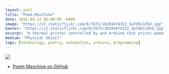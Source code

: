 ```yaml
---
layout: post
title: "Poem Maschine"
date: 2015-04-22 00:00:00 -0400
image: "https://c2.staticflickr.com/8/7675/28284474322_5efdb11d54.jpg"
banner: "https://c2.staticflickr.com/8/7675/28284474322_5efdb11d54.jpg"
excerpt: "A thermal printer controlled by and Arduino that prints poems and lucky numbers. The Poem Maschine."
medium: "Physical Object"
tags: [technology, poetry, automation, arduino, programming]
---
```


![](https://www.youtube.com/embed/R6sTHtLNDPA)

-   [Poem Maschine on GitHub](https://gist.github.com/mbrav/813788550e25800a9159)
